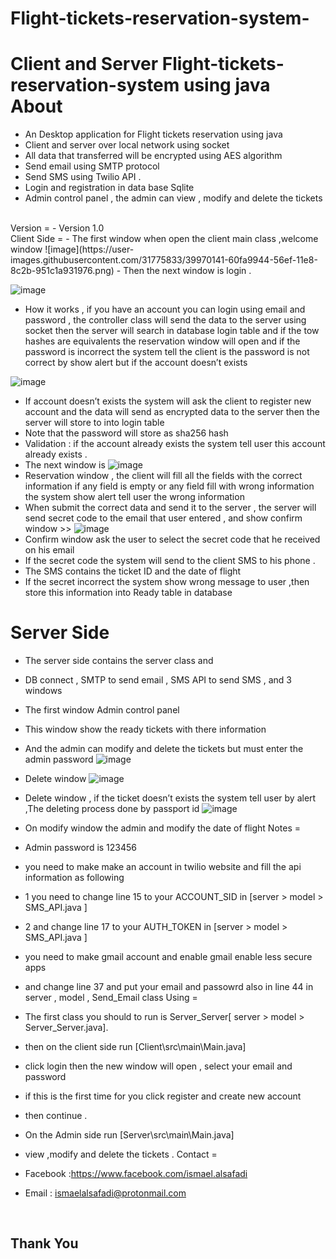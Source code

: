 # Flight-tickets-reservation-system-
Client and Server Flight-tickets-reservation-system using java 
<br>
About
=
- An Desktop application for Flight tickets reservation using java 
- Client and server over local network using socket 
- All data that transferred  will be encrypted using AES algorithm
- Send email using SMTP protocol
- Send SMS using Twilio API .
- Login and registration in data base Sqlite
- Admin control panel , the admin can view , modify and delete the tickets

<br>
Version
=
- Version 1.0

<br>
Client Side 
=
- The first window when open the client main class ,welcome window
![image](https://user-images.githubusercontent.com/31775833/39970141-60fa9944-56ef-11e8-8c2b-951c1a931976.png)
- Then the next window is login .
<br>

![image](https://user-images.githubusercontent.com/31775833/39970175-d34fb72c-56ef-11e8-8db6-40a6f3ea956d.png)
- How it works , if you have an account you can login using email and password , the controller class will send the data to the server using socket then the server will search in database login table and if the tow hashes are equivalents the reservation window will open and if the password is incorrect  the system tell the client is the password is not correct by show alert but if the account doesn’t exists  

![image](https://user-images.githubusercontent.com/31775833/39970201-44caec32-56f0-11e8-82b0-1cb36e0170c1.png)
- If account doesn’t exists the system will ask the client to register new account and the data will send as encrypted data to the server then the server will store to into login table 
- Note that the password will   store as sha256 hash 
- Validation : if the account already exists the system tell user this account already exists .
- The next window is 
![image](https://user-images.githubusercontent.com/31775833/39970214-71db732c-56f0-11e8-9cb4-a23958102598.png)
- Reservation window , the client will fill all the fields with the correct information if any field is empty or any field fill with wrong information the system show alert tell user the wrong information 
- When submit the correct data and send it to the server , the server will send secret code to the email that user entered , and show confirm window >>
![image](https://user-images.githubusercontent.com/31775833/39970222-8d6c2316-56f0-11e8-9fcb-fc8fd6ee5e70.png)
- Confirm window ask the user to select the secret code that he received on his email
- If the secret code the system will send to the client  SMS to his phone .
- The SMS contains the ticket ID and the date of flight 
- If the secret incorrect the system show wrong message to user ,then store this information into Ready table in database 

Server Side
=
- The server side contains the server class and 
- DB connect , SMTP to send email , SMS API to send SMS , and 3 windows 
- The first window Admin control panel 
- This window show the ready tickets with there information 
- And the admin can modify and delete the tickets  but must enter the admin password 
![image](https://user-images.githubusercontent.com/31775833/39970231-cf54821e-56f0-11e8-9ecf-29aa5be1e00d.png)
- Delete window 
![image](https://user-images.githubusercontent.com/31775833/39970254-f3533070-56f0-11e8-88c1-491434e77044.png)
- Delete window , if the ticket doesn’t exists the system tell user by alert ,The deleting process done by passport id 
![image](https://user-images.githubusercontent.com/31775833/39970263-099207bc-56f1-11e8-93bb-5b05c3bbacfd.png)
- On modify window the admin and modify the date of flight 
Notes
=
- Admin password is 123456
- you need to make make an account in twilio website and fill the api information as following 
- 1 you need to change line 15 to your ACCOUNT_SID  in [server > model > SMS_API.java ]
- 2 and change line 17 to your AUTH_TOKEN  in [server > model > SMS_API.java ]
- you need to make gmail account and enable gmail enable less secure apps 
- and change line 37 and put your email and passowrd also in line 44  in server , model ,  Send_Email class 
Using 
=
- The first class you should to run is Server_Server[ server > model > Server_Server.java].
- then on the client side run [Client\src\main\Main.java]
- click login then the new window will open , select your email and password 
- if this is the first time for you click register and create new account 
- then continue .
- On the Admin side run [Server\src\main\Main.java]
-  view ,modify and delete the tickets .
Contact
=
- Facebook :https://www.facebook.com/ismael.alsafadi

- Email : ismaelalsafadi@protonmail.com
<br>
<h2>Thank You</h2>



